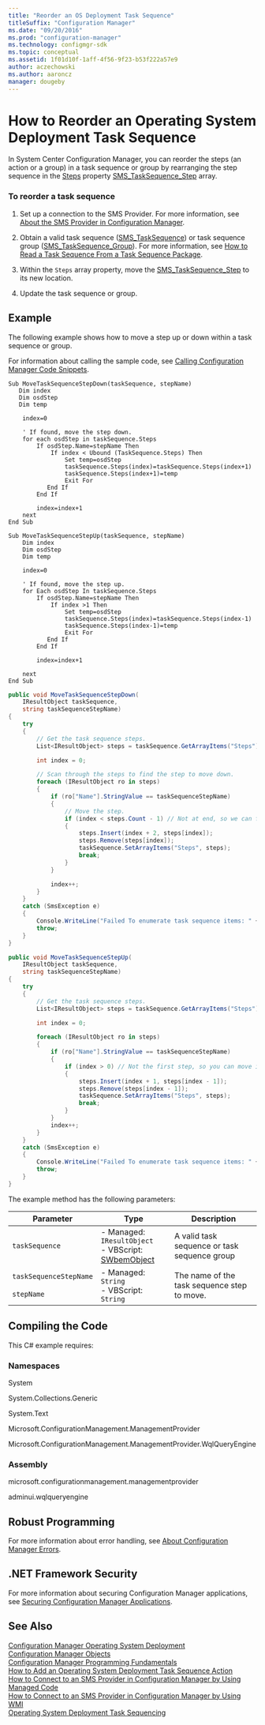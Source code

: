 ```yaml
---
title: "Reorder an OS Deployment Task Sequence"
titleSuffix: "Configuration Manager"
ms.date: "09/20/2016"
ms.prod: "configuration-manager"
ms.technology: configmgr-sdk
ms.topic: conceptual
ms.assetid: 1f01d10f-1aff-4f56-9f23-b53f222a57e9
author: aczechowski
ms.author: aaroncz
manager: dougeby
---
```

# How to Reorder an Operating System Deployment Task Sequence
In System Center Configuration Manager, you can reorder the steps (an action or a group) in a task sequence or group by rearranging the step sequence in the [Steps](../../develop/reference/osd/sms_tasksequence-server-wmi-class.md) property [SMS_TaskSequence_Step](../../develop/reference/osd/sms_tasksequence_step-server-wmi-class.md) array.  

### To reorder a task sequence  

1.  Set up a connection to the SMS Provider. For more information, see [About the SMS Provider in Configuration Manager](../../develop/core/understand/about-the-sms-provider-in-configuration-manager.md).  

2.  Obtain a valid task sequence ([SMS_TaskSequence](../../develop/reference/osd/sms_tasksequence-server-wmi-class.md)) or task sequence group ([SMS_TaskSequence_Group](../../develop/reference/osd/sms_tasksequence_group-server-wmi-class.md)). For more information, see [How to Read a Task Sequence From a Task Sequence Package](../../develop/osd/how-to-read-a-task-sequence-from-a-task-sequence-package.md).  

3.  Within the `Steps` array property, move the [SMS_TaskSequence_Step](../../develop/reference/osd/sms_tasksequence_step-server-wmi-class.md) to its new location.  

4.  Update the task sequence or group.  

## Example  
 The following example shows how to move a step up or down within a task sequence or group.  

 For information about calling the sample code, see [Calling Configuration Manager Code Snippets](../../develop/core/understand/calling-code-snippets.md).  

```vbs  
Sub MoveTaskSequenceStepDown(taskSequence, stepName)  
   Dim index  
   Dim osdStep  
   Dim temp  

    index=0  

    ' If found, move the step down.  
    for each osdStep in taskSequence.Steps  
        If osdStep.Name=stepName Then  
            If index < Ubound (TaskSequence.Steps) Then  
                Set temp=osdStep  
                taskSequence.Steps(index)=taskSequence.Steps(index+1)  
                taskSequence.Steps(index+1)=temp  
                Exit For  
           End If      
        End If  

        index=index+1  
    next  
End Sub  

Sub MoveTaskSequenceStepUp(taskSequence, stepName)  
    Dim index  
    Dim osdStep  
    Dim temp       

    index=0  

    ' If found, move the step up.  
    for Each osdStep In taskSequence.Steps  
        If osdStep.Name=stepName Then  
            If index >1 Then  
                Set temp=osdStep  
                taskSequence.Steps(index)=taskSequence.Steps(index-1)  
                taskSequence.Steps(index-1)=temp  
                Exit For  
           End If      
        End If  

        index=index+1  

    next  
End Sub  
```  

```c#  
public void MoveTaskSequenceStepDown(  
    IResultObject taskSequence,   
    string taskSequenceStepName)  
{  
    try  
    {  
        // Get the task sequence steps.  
        List<IResultObject> steps = taskSequence.GetArrayItems("Steps"); // Array of SMS_TaskSequence_Steps.  

        int index = 0;  

        // Scan through the steps to find the step to move down.  
        foreach (IResultObject ro in steps)  
        {  
            if (ro["Name"].StringValue == taskSequenceStepName)  
            {  
                // Move the step.  
                if (index < steps.Count - 1) // Not at end, so we can flip.  
                {  
                    steps.Insert(index + 2, steps[index]);  
                    steps.Remove(steps[index]);  
                    taskSequence.SetArrayItems("Steps", steps);  
                    break;  
                }  
            }  

            index++;  
        }  
    }  
    catch (SmsException e)  
    {  
        Console.WriteLine("Failed To enumerate task sequence items: " + e.Message);  
        throw;  
    }  
}  

public void MoveTaskSequenceStepUp(  
    IResultObject taskSequence,   
    string taskSequenceStepName)  
{  
    try  
    {  
        // Get the task sequence steps.  
        List<IResultObject> steps = taskSequence.GetArrayItems("Steps"); // Array of SMS_TaskSequence_Steps.  

        int index = 0;  

        foreach (IResultObject ro in steps)  
        {  
            if (ro["Name"].StringValue == taskSequenceStepName)  
            {  
                if (index > 0) // Not the first step, so you can move it up.  
                {  
                    steps.Insert(index + 1, steps[index - 1]);  
                    steps.Remove(steps[index - 1]);  
                    taskSequence.SetArrayItems("Steps", steps);  
                    break;  
                }  
            }  
            index++;  
        }  
    }  
    catch (SmsException e)  
    {  
        Console.WriteLine("Failed To enumerate task sequence items: " + e.Message);  
        throw;  
    }  
}  
```  

 The example method has the following parameters:  

|Parameter|Type|Description|  
|---------------|----------|-----------------|  
|`taskSequence`|-   Managed: `IResultObject`<br />-   VBScript: [SWbemObject](https://msdn.microsoft.com/library/aa393741.aspx)|A valid task sequence or task sequence group|  
|`taskSequenceStepName`<br /><br /> `stepName`|-   Managed: `String`<br />-   VBScript: `String`|The name of the task sequence step to move.|  

## Compiling the Code  
 This C# example requires:  

### Namespaces  
 System  

 System.Collections.Generic  

 System.Text  

 Microsoft.ConfigurationManagement.ManagementProvider  

 Microsoft.ConfigurationManagement.ManagementProvider.WqlQueryEngine  

### Assembly  
 microsoft.configurationmanagement.managementprovider  

 adminui.wqlqueryengine  

## Robust Programming  
 For more information about error handling, see [About Configuration Manager Errors](../../develop/core/understand/about-configuration-manager-errors.md).  

## .NET Framework Security  
 For more information about securing Configuration Manager applications, see [Securing Configuration Manager Applications](../../develop/core/understand/securing-configuration-manager-applications.md).  

## See Also  
 [Configuration Manager Operating System Deployment](../../develop/osd/operating-system-deployment.md)   
 [Configuration Manager Objects](../../develop/core/understand/configuration-manager-objects.md)   
 [Configuration Manager Programming Fundamentals](../../develop/core/understand/configuration-manager-programming-fundamentals.md)   
 [How to Add an Operating System Deployment Task Sequence Action](../../develop/osd/how-to-add-an-operating-system-deployment-task-sequence-action.md)   
 [How to Connect to an SMS Provider in Configuration Manager by Using Managed Code](../../develop/core/understand/how-to-connect-to-an-sms-provider-by-using-managed-code.md)   
 [How to Connect to an SMS Provider in Configuration Manager  by Using WMI](../../develop/core/understand/how-to-connect-to-an-sms-provider-in-configuration-manager-by-using-wmi.md)   
 [Operating System Deployment Task Sequencing](../../develop/osd/operating-system-deployment-task-sequencing.md)

